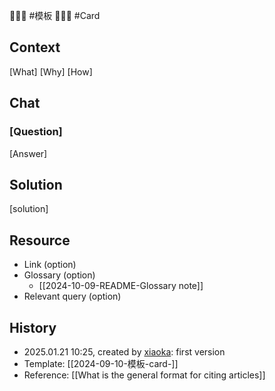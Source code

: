 💩💩💩 #模板 💩💩💩 #Card

## Context

[What]
[Why]
[How]

## Chat

### [Question]

[Answer]

## Solution

[solution]

## Resource

- Link (option)
- Glossary (option)
    - [[2024-10-09-README-Glossary note]]
- Relevant query (option)

## History

-  2025.01.21 10:25, created by [xiaoka](https://www.xiaokaup.com/): first version
- Template: [[2024-09-10-模板-card-<subject>]]
- Reference: [[What is the general format for citing articles]]
